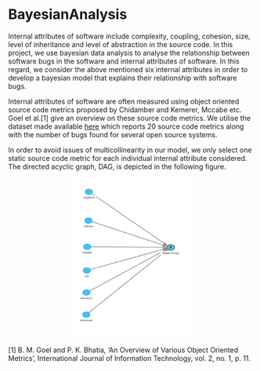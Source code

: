 # BayesianAnalysis

Internal attributes of software include complexity, coupling, cohesion, size, level of inheritance and level of abstraction in the source code. In this project, we use bayesian data analysis to analyse the relationship between software bugs in the software and internal attributes of software. In this regard, we consider the above mentioned six internal attributes in order to develop a bayesian model that explains their relationship with software bugs.

Internal attributes of software are often measured using object oriented source code metrics proposed by Chidamber and Kemerer, Mccabe etc. Goel et al.[1] give an overview on these source code metrics. We utilise the dataset made available [here](https://figshare.com/articles/dataset/Software_Defect_Prediction_Dataset/13536506) which reports 20 source code metrics along with the number of bugs found for several open source systems.

In order to avoid issues of multicollinearity in our model, we only select one static source code metric for each individual internal attribute considered.
The directed acyclic graph, DAG, is depicted in the following figure. 
<p align="center">
  <img src="Images/DAGv1.png" width=50% height=50% title="DAG: internal attributes software bugs">
</p>














[1] B. M. Goel and P. K. Bhatia, ‘An Overview of Various Object Oriented Metrics’, International Journal of Information Technology, vol. 2, no. 1, p. 11.
